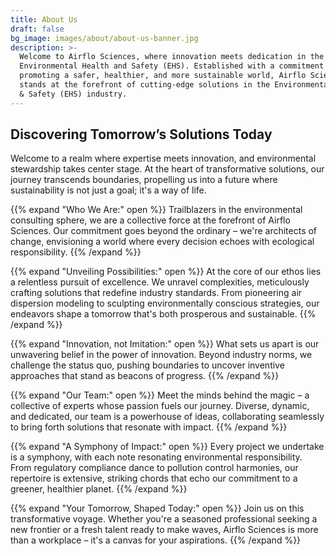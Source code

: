 ```yaml
---
title: About Us
draft: false
bg_image: images/about/about-us-banner.jpg
description: >-
  Welcome to Airflo Sciences, where innovation meets dedication in the realm of
  Environmental Health and Safety (EHS). Established with a commitment to
  promoting a safer, healthier, and more sustainable world, Airflo Sciences
  stands at the forefront of cutting-edge solutions in the Environmental Health
  & Safety (EHS) industry.
---
```


## Discovering Tomorrow’s Solutions Today

Welcome to a realm where expertise meets innovation, and environmental stewardship takes center stage. At the heart of transformative solutions, our journey transcends boundaries, propelling us into a future where sustainability is not just a goal; it's a way of life.

{{% expand "Who We Are:" open %}}
Trailblazers in the environmental consulting sphere, we are a collective force at the forefront of Airflo Sciences. Our commitment goes beyond the ordinary – we're architects of change, envisioning a world where every decision echoes with ecological responsibility.
{{% /expand %}}

{{% expand "Unveiling Possibilities:" open %}}
At the core of our ethos lies a relentless pursuit of excellence. We unravel complexities, meticulously crafting solutions that redefine industry standards. From pioneering air dispersion modeling to sculpting environmentally conscious strategies, our endeavors shape a tomorrow that's both prosperous and sustainable.
{{% /expand %}}

{{% expand "Innovation, not Imitation:" open %}}
What sets us apart is our unwavering belief in the power of innovation. Beyond industry norms, we challenge the status quo, pushing boundaries to uncover inventive approaches that stand as beacons of progress.
{{% /expand %}}

{{% expand "Our Team:" open %}}
Meet the minds behind the magic – a collective of experts whose passion fuels our journey. Diverse, dynamic, and dedicated, our team is a powerhouse of ideas, collaborating seamlessly to bring forth solutions that resonate with impact.
{{% /expand %}}

{{% expand "A Symphony of Impact:" open %}}
Every project we undertake is a symphony, with each note resonating environmental responsibility. From regulatory compliance dance to pollution control harmonies, our repertoire is extensive, striking chords that echo our commitment to a greener, healthier planet.
{{% /expand %}}

{{% expand "Your Tomorrow, Shaped Today:" open %}}
Join us on this transformative voyage. Whether you're a seasoned professional seeking a new frontier or a fresh talent ready to make waves, Airflo Sciences is more than a workplace – it's a canvas for your aspirations.
{{% /expand %}}

